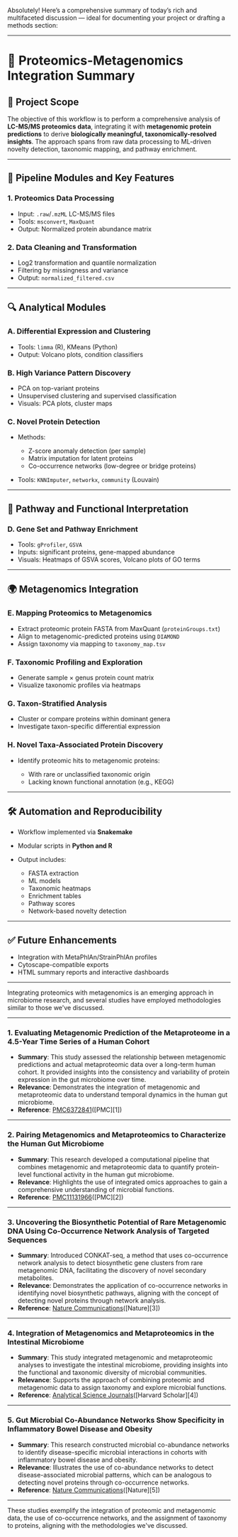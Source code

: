 Absolutely! Here’s a comprehensive summary of today’s rich and multifaceted discussion — ideal for documenting your project or drafting a methods section:

---

# 🧬 Proteomics-Metagenomics Integration Summary

## 🎯 Project Scope

The objective of this workflow is to perform a comprehensive analysis of **LC-MS/MS proteomics data**, integrating it with **metagenomic protein predictions** to derive **biologically meaningful, taxonomically-resolved insights**. The approach spans from raw data processing to ML-driven novelty detection, taxonomic mapping, and pathway enrichment.

---

## 🧪 Pipeline Modules and Key Features

### 1. **Proteomics Data Processing**

* Input: `.raw`/`.mzML` LC-MS/MS files
* Tools: `msconvert`, `MaxQuant`
* Output: Normalized protein abundance matrix

### 2. **Data Cleaning and Transformation**

* Log2 transformation and quantile normalization
* Filtering by missingness and variance
* Output: `normalized_filtered.csv`

---

## 🔍 Analytical Modules

### A. **Differential Expression and Clustering**

* Tools: `limma` (R), KMeans (Python)
* Output: Volcano plots, condition classifiers

### B. **High Variance Pattern Discovery**

* PCA on top-variant proteins
* Unsupervised clustering and supervised classification
* Visuals: PCA plots, cluster maps

### C. **Novel Protein Detection**

* Methods:

  * Z-score anomaly detection (per sample)
  * Matrix imputation for latent proteins
  * Co-occurrence networks (low-degree or bridge proteins)
* Tools: `KNNImputer`, `networkx`, `community` (Louvain)

---

## 🔬 Pathway and Functional Interpretation

### D. **Gene Set and Pathway Enrichment**

* Tools: `gProfiler`, `GSVA`
* Inputs: significant proteins, gene-mapped abundance
* Visuals: Heatmaps of GSVA scores, Volcano plots of GO terms

---

## 🌍 Metagenomics Integration

### E. **Mapping Proteomics to Metagenomics**

* Extract proteomic protein FASTA from MaxQuant (`proteinGroups.txt`)
* Align to metagenomic-predicted proteins using `DIAMOND`
* Assign taxonomy via mapping to `taxonomy_map.tsv`

### F. **Taxonomic Profiling and Exploration**

* Generate sample × genus protein count matrix
* Visualize taxonomic profiles via heatmaps

### G. **Taxon-Stratified Analysis**

* Cluster or compare proteins within dominant genera
* Investigate taxon-specific differential expression

### H. **Novel Taxa-Associated Protein Discovery**

* Identify proteomic hits to metagenomic proteins:

  * With rare or unclassified taxonomic origin
  * Lacking known functional annotation (e.g., KEGG)

---

## 🛠️ Automation and Reproducibility

* Workflow implemented via **Snakemake**
* Modular scripts in **Python and R**
* Output includes:

  * FASTA extraction
  * ML models
  * Taxonomic heatmaps
  * Enrichment tables
  * Pathway scores
  * Network-based novelty detection

---

## ✅ Future Enhancements

* Integration with MetaPhlAn/StrainPhlAn profiles
* Cytoscape-compatible exports
* HTML summary reports and interactive dashboards

---

Integrating proteomics with metagenomics is an emerging approach in microbiome research, and several studies have employed methodologies similar to those we've discussed.

---

### 1. **Evaluating Metagenomic Prediction of the Metaproteome in a 4.5-Year Time Series of a Human Cohort**

* **Summary**: This study assessed the relationship between metagenomic predictions and actual metaproteomic data over a long-term human cohort. It provided insights into the consistency and variability of protein expression in the gut microbiome over time.
* **Relevance**: Demonstrates the integration of metagenomic and metaproteomic data to understand temporal dynamics in the human gut microbiome.
* **Reference**: [PMC6372841](https://pmc.ncbi.nlm.nih.gov/articles/PMC6372841/)([PMC][1])

---

### 2. **Pairing Metagenomics and Metaproteomics to Characterize the Human Gut Microbiome**

* **Summary**: This research developed a computational pipeline that combines metagenomic and metaproteomic data to quantify protein-level functional activity in the human gut microbiome.
* **Relevance**: Highlights the use of integrated omics approaches to gain a comprehensive understanding of microbial functions.
* **Reference**: [PMC11131966](https://pmc.ncbi.nlm.nih.gov/articles/PMC11131966/)([PMC][2])

---

### 3. **Uncovering the Biosynthetic Potential of Rare Metagenomic DNA Using Co-Occurrence Network Analysis of Targeted Sequences**

* **Summary**: Introduced CONKAT-seq, a method that uses co-occurrence network analysis to detect biosynthetic gene clusters from rare metagenomic DNA, facilitating the discovery of novel secondary metabolites.
* **Relevance**: Demonstrates the application of co-occurrence networks in identifying novel biosynthetic pathways, aligning with the concept of detecting novel proteins through network analysis.
* **Reference**: [Nature Communications](https://www.nature.com/articles/s41467-019-11658-z)([Nature][3])

---

### 4. **Integration of Metagenomics and Metaproteomics in the Intestinal Microbiome**

* **Summary**: This study integrated metagenomic and metaproteomic analyses to investigate the intestinal microbiome, providing insights into the functional and taxonomic diversity of microbial communities.
* **Relevance**: Supports the approach of combining proteomic and metagenomic data to assign taxonomy and explore microbial functions.
* **Reference**: [Analytical Science Journals](https://analyticalsciencejournals.onlinelibrary.wiley.com/doi/10.1002/pmic.202400002)([Harvard Scholar][4])

---

### 5. **Gut Microbial Co-Abundance Networks Show Specificity in Inflammatory Bowel Disease and Obesity**

* **Summary**: This research constructed microbial co-abundance networks to identify disease-specific microbial interactions in cohorts with inflammatory bowel disease and obesity.
* **Relevance**: Illustrates the use of co-abundance networks to detect disease-associated microbial patterns, which can be analogous to detecting novel proteins through co-occurrence networks.
* **Reference**: [Nature Communications](https://www.nature.com/articles/s41467-020-17840-y)([Nature][5])

---

These studies exemplify the integration of proteomic and metagenomic data, the use of co-occurrence networks, and the assignment of taxonomy to proteins, aligning with the methodologies we've discussed. 





